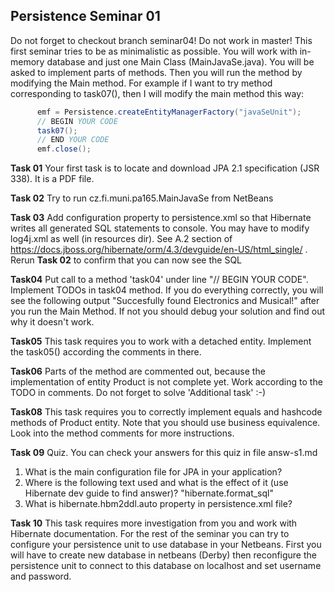 ## Persistence Seminar 01
Do not forget to checkout branch seminar04! Do not work in master! This first seminar tries to be as minimalistic as possible. You will work with in-memory database and just one Main Class (MainJavaSe.java). You will be asked to implement parts of methods. Then you will run the method by modifying the Main method. For example if I want to try method corresponding to task07(), then I will modify the main method this way:
  ```java
		emf = Persistence.createEntityManagerFactory("javaSeUnit");
		// BEGIN YOUR CODE
		task07();
		// END YOUR CODE
		emf.close();
  ```

**Task 01** Your first task is to locate and download JPA 2.1 specification (JSR 338). It is a PDF file. 
   
**Task 02** Try to run cz.fi.muni.pa165.MainJavaSe from NetBeans 

**Task 03** Add configuration property to persistence.xml so that Hibernate writes all generated SQL statements to console. You may have to modify log4j.xml as well (in resources dir). See A.2 section of
https://docs.jboss.org/hibernate/orm/4.3/devguide/en-US/html_single/ . Rerun **Task 02** to confirm that you can now see the SQL

**Task04** Put call to a method 'task04' under line "// BEGIN YOUR CODE". Implement TODOs in task04 method. If you do everything correctly, you will see the following output "Succesfully found Electronics and Musical!" after you run the Main Method. If not you should debug your solution and find out why it doesn't work.

**Task05** This task requires you to work with a detached entity. Implement the task05() according the comments in there.

**Task06**  Parts of the method are commented out, because the implementation of entity Product is not complete yet. Work according to the TODO in comments. Do not forget to solve 'Additional task' :-) 

**Task08** This task requires you to correctly implement equals and hashcode methods of Product entity. Note that you should use business equivalence. Look into the method comments for more instructions. 

**Task 09** Quiz. You can check your answers for this quiz in file answ-s1.md 
 1. What is the main configuration file for JPA in your application?
 2. Where is the following text used and what is the effect of it (use Hibernate dev guide to find answer)? "hibernate.format_sql"
 3. What is hibernate.hbm2ddl.auto property in persistence.xml file?

**Task 10** This task requires more investigation from you and work with Hibernate documentation. For the rest of the seminar you can try to configure your persistence unit to use database in your Netbeans. First you will have to create new database in netbeans (Derby) then reconfigure the persistence unit to connect to this database on localhost and set username and password.
